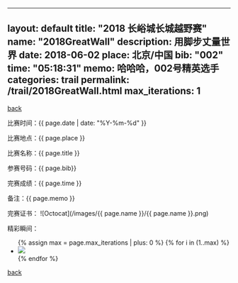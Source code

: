 
---
layout: default
title:  "2018 长峪城长城越野赛"
name: "2018GreatWall"
description: 用脚步丈量世界
date:   2018-06-02
place: 北京/中国
bib: "002"
time: "05:18:31"
memo: 哈哈哈，002号精英选手
categories: trail
permalink: /trail/2018GreatWall.html
max_iterations: 1
---
[back](/trail)

比赛时间：{{ page.date | date: "%Y-%m-%d" }}

比赛地点：{{ page.place }}

比赛名称：{{ page.title }}

参赛号码：{{ page.bib}}

完赛成绩：{{ page.time }}

备注：{{ page.memo }}

完赛证书：
![Octocat](/images/{{ page.name }}/{{ page.name }}.png)

精彩瞬间：
<ul>
{% assign max = page.max_iterations | plus: 0 %}
{% for i in (1..max) %}
    <li><img src="/images/{{ page.name }}/{{ page.name }}-{{ i }}.jpeg"></li>
{% endfor %}
</ul>

[back](/trail)
